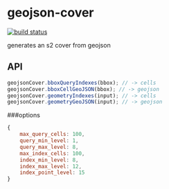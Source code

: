 # geojson-cover

[![build status](https://secure.travis-ci.org/mapbox/geojson-cover.png)](http://travis-ci.org/mapbox/geojson-cover)

generates an s2 cover from geojson

## API

```js
geojsonCover.bboxQueryIndexes(bbox); // -> cells
geojsonCover.bboxCellGeoJSON(bbox); // -> geojson
geojsonCover.geometryIndexes(input); // -> cells
geojsonCover.geometryGeoJSON(input); // -> geojson
```

###options

```js
{
	max_query_cells: 100,
	query_min_level: 1,
	query_max_level: 8,
	max_index_cells: 100,
	index_min_level: 8,
	index_max_level: 12,
	index_point_level: 15
}
```